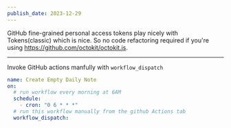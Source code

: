 ```yaml
---
publish_date: 2023-12-29    
---
```

GitHub fine-grained personal access tokens play nicely with Tokens(classic) which is nice. So no code refactoring required if you're using https://github.com/octokit/octokit.js.


---

Invoke GitHub actions  manfully with `workflow_dispatch`

```yml
name: Create Empty Daily Note
on:
  # run workflow every morning at 6AM
  schedule:
    - cron: "0 6 * * *"
  # run this workflow manually from the github Actions tab
  workflow_dispatch:
```